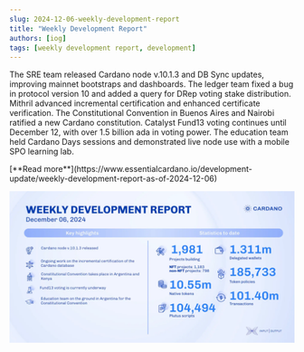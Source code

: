 ```yaml
---
slug: 2024-12-06-weekly-development-report
title: "Weekly Development Report"
authors: [iog]
tags: [weekly development report, development]
---
```


The SRE team released Cardano node v.10.1.3 and DB Sync updates, improving mainnet bootstraps and dashboards. The ledger team fixed a bug in protocol version 10 and added a query for DRep voting stake distribution. Mithril advanced incremental certification and enhanced certificate verification. The Constitutional Convention in Buenos Aires and Nairobi ratified a new Cardano constitution. Catalyst Fund13 voting continues until December 12, with over 1.5 billion ada in voting power. The education team held Cardano Days sessions and demonstrated live node use with a mobile SPO learning lab.

<div style={{ textAlign: 'right' }}>
 [**Read more**](https://www.essentialcardano.io/development-update/weekly-development-report-as-of-2024-12-06) 
</div>

 ![weekly development report](./banner.webp)

